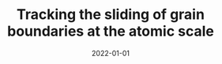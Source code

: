 ---
title: "Tracking the sliding of grain boundaries at the atomic scale"
collection: publications
permalink: /publication/2022-01-01-Tracking-the-sliding-of-grain-boundaries-at-the-atomic-scale
date: 2022-01-01
venue: 'Science'
paperurl: 'https://doi.org/10.1126/science.abm2612'
citation: ' Lihua Wang,  Yin Zhang,  Zhi Zeng,  Hao Zhou,  Jian He,  Pan Liu,  Mingwei Chen,  Jian Han,  David Srolovitz,  Jiao Teng,  Yizhong Guo,  Guo Yang,  Deli Kong,  En Ma,  Yongli Hu,  Baocai Yin,  XiaoXu Huang,  Ze Zhang,  Ting Zhu,  Xiaodong Han, &quot;Tracking the sliding of grain boundaries at the atomic scale.&quot; Science, 375, 1261-1265, 2022.'
authors: ' Lihua Wang,  Yin Zhang,  Zhi Zeng,  Hao Zhou,  Jian He,  Pan Liu,  Mingwei Chen,  Jian Han,  David Srolovitz,  Jiao Teng,  Yizhong Guo,  Guo Yang,  Deli Kong,  En Ma,  Yongli Hu,  Baocai Yin,  XiaoXu Huang,  Ze Zhang,  Ting Zhu,  Xiaodong Han, '
volume: '375'
pages: '1261-1265'
---